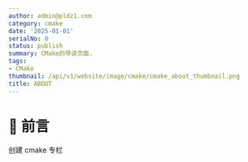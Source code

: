 ```yaml
---
author: admin@pldz1.com
category: cmake
date: '2025-01-01'
serialNo: 0
status: publish
summary: CMake的导读页面.
tags:
- CMake
thumbnail: /api/v1/website/image/cmake/cmake_about_thumbnail.png
title: ABOUT
---
```


# 🎉 前言

创建 cmake 专栏
